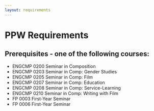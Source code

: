 ```yaml
---
layout: requirements
---
```


# PPW Requirements
## Prerequisites - one of the following courses:
* ENGCMP 0200 Seminar in Composition 
* ENGCMP 0203 Seminar in Comp: Gender Studies 
* ENGCMP 0205 Seminar in Comp: Film 
* ENGCMP 0207 Seminar in Comp: Education 
* ENGCMP 0208 Seminar in Comp: Service-Learning 
* ENGCMP 0210 Seminar in Comp: Writing with Film 
* FP 0003 First-Year Seminar 
* FP 0006 First-Year Seminar 
